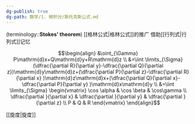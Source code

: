 ```yaml
---
dg-publish: true
dg-path: 数学/1. 微积分/斯托克斯公式.md
---
```

(terminology::**Stokes' theorem**)
[[格林公式\|格林公式]]的推广
借助[[行列式\|行列式]]记忆



$$\begin{align}
&\oint_{\Gamma} P\mathrm{d}x+Q\mathrm{d}y+R\mathrm{d}z \\
&=\iint \limits_{\Sigma} (\dfrac{\partial R}{\partial y}-\dfrac{\partial Q}{\partial z})\mathrm{d}y\mathrm{d}z+(\dfrac{\partial P}{\partial z}-\dfrac{\partial R}{\partial x} )\mathrm{d}z\mathrm{d}x+(\dfrac{\partial Q}{\partial x}-\dfrac{\partial P}{\partial y}  )\mathrm{d}x\mathrm{d}y \\
&=\iint \limits_{\Sigma} \begin{vmatrix}
\cos \alpha & \cos \beta & \cos\gamma \\
\dfrac{\partial }{\partial x} & \dfrac{\partial }{\partial y} & \dfrac{\partial }{\partial z} \\
 P & Q &    R
\end{vmatrix}
\end{align}$$


[[旋度\|旋度]]













